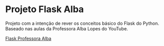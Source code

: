 # Projeto Flask Alba
Projeto com a intenção de rever os conceitos básico do Flask do Python.
Baseado nas aulas da Professora Alba Lopes do YouTube.

[Flask Professora Alba](https://www.youtube.com/playlist?list=PLKIusnzBtaELSrEBEnXTN07siLHmX5rm3)

